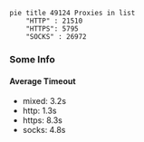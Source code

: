 
```mermaid
pie title 49124 Proxies in list
    "HTTP" : 21510
    "HTTPS": 5795
    "SOCKS" : 26972
```

### Some Info
#### Average Timeout

- mixed: 3.2s
- http: 1.3s
- https: 8.3s
- socks: 4.8s